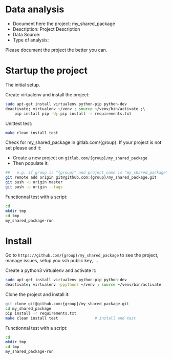 # Data analysis
- Document here the project: my_shared_package
- Description: Project Description
- Data Source:
- Type of analysis:

Please document the project the better you can.

# Startup the project

The initial setup.

Create virtualenv and install the project:
```bash
sudo apt-get install virtualenv python-pip python-dev
deactivate; virtualenv ~/venv ; source ~/venv/bin/activate ;\
    pip install pip -U; pip install -r requirements.txt
```

Unittest test:
```bash
make clean install test
```

Check for my_shared_package in gitlab.com/{group}.
If your project is not set please add it:

- Create a new project on `gitlab.com/{group}/my_shared_package`
- Then populate it:

```bash
##   e.g. if group is "{group}" and project_name is "my_shared_package"
git remote add origin git@github.com:{group}/my_shared_package.git
git push -u origin master
git push -u origin --tags
```

Functionnal test with a script:

```bash
cd
mkdir tmp
cd tmp
my_shared_package-run
```

# Install

Go to `https://github.com/{group}/my_shared_package` to see the project, manage issues,
setup you ssh public key, ...

Create a python3 virtualenv and activate it:

```bash
sudo apt-get install virtualenv python-pip python-dev
deactivate; virtualenv -ppython3 ~/venv ; source ~/venv/bin/activate
```

Clone the project and install it:

```bash
git clone git@github.com:{group}/my_shared_package.git
cd my_shared_package
pip install -r requirements.txt
make clean install test                # install and test
```
Functionnal test with a script:

```bash
cd
mkdir tmp
cd tmp
my_shared_package-run
```
